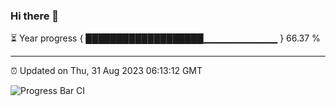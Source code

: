 ### Hi there 👋

⏳ Year progress { ███████████████████▁▁▁▁▁▁▁▁▁▁▁ } 66.37 %

---

⏰ Updated on Thu, 31 Aug 2023 06:13:12 GMT

![Progress Bar CI](https://github.com/liununu/liununu/workflows/Progress%20Bar%20CI/badge.svg)
